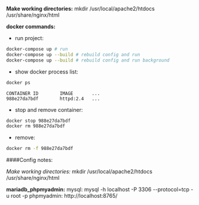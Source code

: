 **Make working directories:**
mkdir /usr/local/apache2/htdocs /usr/share/nginx/html


**docker commands:**
- run project:
```bash
docker-compose up # run
docker-compose up --build # rebuild config and run
docker-compose up --build # rebuild config and run background
```
- show docker process list:
 ```bash
docker ps
```
```
CONTAINER ID        IMAGE       ...
988e27da7bdf        httpd:2.4   ...
```

- stop and remove container:
```bash
docker stop 988e27da7bdf
docker rm 988e27da7bdf
```

- remove:
```bash
docker rm -f 988e27da7bdf
```

####Config notes:

*Make working directories:*
mkdir /usr/local/apache2/htdocs /usr/share/nginx/html

**mariadb_phpmyadmin:**
mysql: mysql -h localhost -P 3306 --protocol=tcp -u root -p
phpmyadmin: http://localhost:8765/

